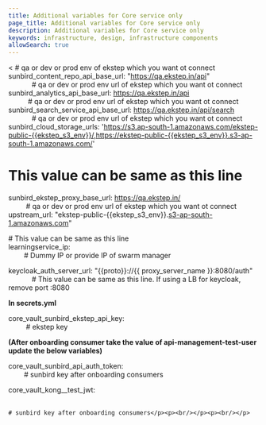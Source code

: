 ```yaml
---
title: Additional variables for Core service only
page_title: Additional variables for Core service only
description: Additional variables for Core service only
keywords: infrastructure, design, infrastructure components
allowSearch: true
---
```


< # qa or dev or prod env of ekstep which you want ot connect<br/>sunbird_content_repo_api_base_url: &quot;<a href="https://qa.ekstep.in/api" class="external-link" rel="nofollow">https://qa.ekstep.in/api</a>&quot;                                    
# qa or dev or prod env url of ekstep which you want ot connect<br/>
sunbird_analytics_api_base_url: <a href="https://qa.ekstep.in/api" class="external-link" rel="nofollow">https://qa.ekstep.in/api</a>                                              
# qa or dev or prod env url of ekstep which you want ot connect<br/>
sunbird_search_service_api_base_url: <a href="https://qa.ekstep.in/api/search" class="external-link" rel="nofollow">https://qa.ekstep.in/api/search</a>                        
# qa or dev or prod env url of ekstep which you want ot connect<br/>
sunbird_cloud_storage_urls: '<a rel="nofollow">https://s3.ap-south-1.amazonaws.com/ekstep-public-{{ekstep_s3_env}}/,https://ekstep-public-{{ekstep_s3_env}}.s3-ap-south-1.amazonaws.com/</a>'                                
# This value can be same as this line<br/>
sunbird_ekstep_proxy_base_url: <a href="https://qa.ekstep.in/" class="external-link" rel="nofollow">https://qa.ekstep.in/</a>                                                 
# qa or dev or prod env url of ekstep which you want ot connect<br/>
upstream_url: &quot;ekstep-public-{{ekstep_s3_env}}.<a href="http://s3-ap-south-1.amazonaws.com" class="external-link" rel="nofollow">s3-ap-south-1.amazonaws.com</a>&quot;     

# This value can be same as this line<br/>
learningservice_ip:                                                                                                        # Dummy IP or provide IP of swarm manager<br/>

keycloak_auth_server_url: &quot;{{proto}}://{{ proxy_server_name }}:8080/auth&quot;                
    # This value can be same as this line. If using a LB for keycloak, remove port :8080</p><p><strong>In secrets.yml</strong></p><p>core_vault_sunbird_ekstep_api_key:                                                                            
    # ekstep key</p><p><strong>(After onboarding consumer take the value of api-management-test-user update the below variables)</strong></p><p>core_vault_sunbird_api_auth_token:                                                                            
    # sunbird key after onboarding consumers</p><p>core_vault_kong__test_jwt:                                                                                           

    # sunbird key after onboarding consumers</p><p><br/></p><p><br/></p>
